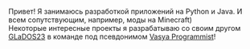 Привет! Я занимаюсь разработкой приложений на Python и Java. И всем сопутствующим, например, моды на Minecraft) \
Некоторые интересные проекты я разрабатываю со своим другом [GLaDOS23](github.com/glados23) в команде под псевдонимом [Vasya Programmist](vpgel.github.io)!
